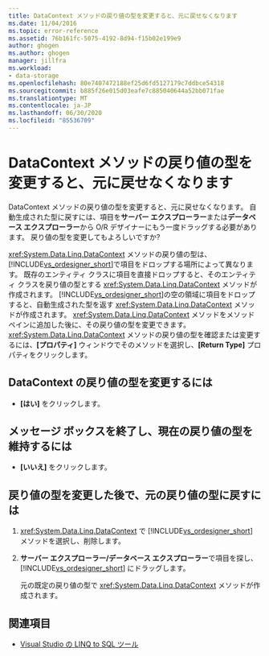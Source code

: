 ```yaml
---
title: DataContext メソッドの戻り値の型を変更すると、元に戻せなくなります
ms.date: 11/04/2016
ms.topic: error-reference
ms.assetid: 76b161fc-5075-4192-8d94-f15b02e199e9
author: ghogen
ms.author: ghogen
manager: jillfra
ms.workload:
- data-storage
ms.openlocfilehash: 80e7407472188ef25d6fd5127179c7ddbce54318
ms.sourcegitcommit: b885f26e015d03eafe7c885040644a52bb071fae
ms.translationtype: MT
ms.contentlocale: ja-JP
ms.lasthandoff: 06/30/2020
ms.locfileid: "85536709"
---
```

# <a name="changing-the-return-type-of-a-datacontext-method-cannot-be-undone"></a>DataContext メソッドの戻り値の型を変更すると、元に戻せなくなります

DataContext メソッドの戻り値の型を変更すると、元に戻せなくなります。 自動生成された型に戻すには、項目を**サーバー エクスプローラー**または**データベース エクスプローラー**から O/R デザイナーにもう一度ドラッグする必要があります。 戻り値の型を変更してもよろしいですか?

<xref:System.Data.Linq.DataContext> メソッドの戻り値の型は、[!INCLUDE[vs_ordesigner_short](../data-tools/includes/vs_ordesigner_short_md.md)]で項目をドロップする場所によって異なります。 既存のエンティティ クラスに項目を直接ドロップすると、そのエンティティ クラスを戻り値の型とする <xref:System.Data.Linq.DataContext> メソッドが作成されます。 [!INCLUDE[vs_ordesigner_short](../data-tools/includes/vs_ordesigner_short_md.md)]の空の領域に項目をドロップすると、自動生成された型を返す <xref:System.Data.Linq.DataContext> メソッドが作成されます。 <xref:System.Data.Linq.DataContext> メソッドをメソッド ペインに追加した後に、その戻り値の型を変更できます。 <xref:System.Data.Linq.DataContext> メソッドの戻り値の型を確認または変更するには、**[プロパティ]** ウィンドウでそのメソッドを選択し、**[Return Type]** プロパティをクリックします。

## <a name="to-change-the-return-type-of-a-datacontext"></a>DataContext の戻り値の型を変更するには

- **[はい]** をクリックします。

## <a name="to-exit-the-message-box-and-leave-the-return-type-unchanged"></a>メッセージ ボックスを終了し、現在の戻り値の型を維持するには

- **[いいえ]** をクリックします。

## <a name="to-revert-to-the-original-return-type-after-changing-the-return-type"></a>戻り値の型を変更した後で、元の戻り値の型に戻すには

1. <xref:System.Data.Linq.DataContext> で [!INCLUDE[vs_ordesigner_short](../data-tools/includes/vs_ordesigner_short_md.md)] メソッドを選択し、削除します。

2. **サーバー エクスプローラー/データベース エクスプローラー**で項目を探し、[!INCLUDE[vs_ordesigner_short](../data-tools/includes/vs_ordesigner_short_md.md)] にドラッグします。

    元の既定の戻り値の型で <xref:System.Data.Linq.DataContext> メソッドが作成されます。

## <a name="see-also"></a>関連項目

- [Visual Studio の LINQ to SQL ツール](../data-tools/linq-to-sql-tools-in-visual-studio2.md)